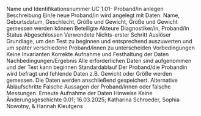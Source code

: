 Name und Identifikationsnummer 	UC 1.01- Proband/in anlegen 
Beschreibung 	Ein/e neue Proband/in wird angelegt mit Daten: Name, Geburtsdatum, Geschlecht, Größe und Gewicht, Größe und Gewicht gemessen werden können 
Beteiligte Akteure	Diagnostiker/in, Proband/in 
Status	Abgeschlossen 
Verwendete	Nichts-erster Schritt 
Auslöser 	Grundlage, um den Test zu beginnen und entsprechend auszuwerten und um später verschiedene Proband/innen zu unterscheiden 
Vorbedingungen	Keine 
Invarianten	Korrekte Aufnahme und Festhaltung der Daten 
Nachbedingungen/Ergebnis 	Alle erforderlichen Daten sind aufgenommen und der Test kann beginnen 
Standardablauf 	Der Proband/die Probandin wird befragt und fehlende Daten z.B. Gewicht oder Größe werden gemessen. Die Daten werden anschließend gespeichert.
Alternative Ablaufschritte 	Falsche Aussagen der Proband/innen oder falsche Messungen. Erneute Aufnahme der Daten 
Hinweise	Keine 
Änderungsgeschichte 	0.01; 16.03.2025; Katharina Schroeder, Sophia Nowotny, & Hannah Kleutgens
